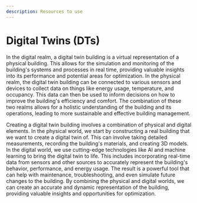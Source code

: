 ```yaml
---
description: Resources to use
---
```


# Digital Twins (DTs)

In the digital realm, a digital twin building is a virtual representation of a physical building. This allows for the simulation and monitoring of the building's systems and processes in real time, providing valuable insights into its performance and potential areas for optimization. In the physical realm, the digital twin building can be connected to various sensors and devices to collect data on things like energy usage, temperature, and occupancy. This data can then be used to inform decisions on how to improve the building's efficiency and comfort. The combination of these two realms allows for a holistic understanding of the building and its operations, leading to more sustainable and effective building management.



Creating a digital twin building involves a combination of physical and digital elements. In the physical world, we start by constructing a real building that we want to create a digital twin of. This can involve taking detailed measurements, recording the building's materials, and creating 3D models. In the digital world, we use cutting-edge technologies like AI and machine learning to bring the digital twin to life. This includes incorporating real-time data from sensors and other sources to accurately represent the building's behavior, performance, and energy usage. The result is a powerful tool that can help with maintenance, troubleshooting, and even simulate future changes to the building. By combining the physical and digital worlds, we can create an accurate and dynamic representation of the building, providing valuable insights and opportunities for optimization.
